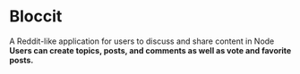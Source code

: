 # Bloccit 
A Reddit-like application for users to discuss and share content in Node
 **Users can create topics, posts, and comments as well as vote and favorite posts.**

